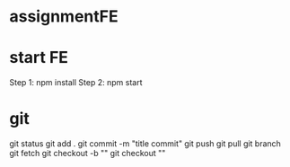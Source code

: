 # assignmentFE

# start FE
Step 1: npm install
Step 2: npm start

# git
git status
git add .
git commit -m "title commit"
git push
git pull 
git branch
git fetch
git checkout -b ""
git checkout ""